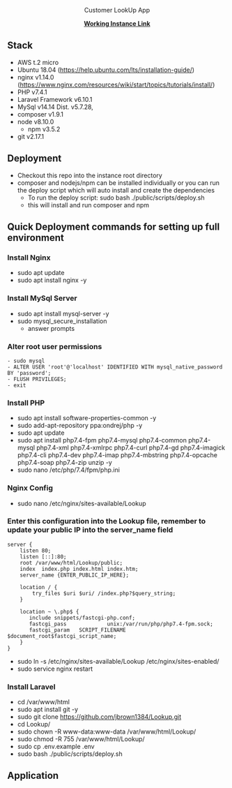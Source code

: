 <p align="center">Customer LookUp App</p>

<p align="center">
    <a target="_blank" href="http://52.14.232.222/" alt="Build Status"><strong>Working Instance Link</strong></a>
</p>

## Stack

- AWS t.2 micro
- Ubuntu 18.04 (https://help.ubuntu.com/lts/installation-guide/)
- nginx v1.14.0 (https://www.nginx.com/resources/wiki/start/topics/tutorials/install/)
- PHP v7.4.1 
- Laravel Framework v6.10.1
- MySql v14.14 Dist. v5.7.28,
- composer v1.9.1
- node v8.10.0
    - npm v3.5.2
- git v2.17.1


## Deployment
- Checkout this repo into the instance root directory
- composer and nodejs/npm can be installed individually or you can run the deploy script which will auto install and create the dependencies 
    - To run the deploy script: sudo bash ./public/scripts/deploy.sh 
    - this will install and run composer and npm

## Quick Deployment commands for setting up full environment
### Install Nginx
- sudo apt update
- sudo apt install nginx -y

### Install MySql Server
- sudo apt install mysql-server -y
- sudo mysql_secure_installation
	- answer prompts

### Alter root user permissions
	- sudo mysql
	- ALTER USER 'root'@'localhost' IDENTIFIED WITH mysql_native_password BY 'password';
	- FLUSH PRIVILEGES;
	- exit

### Install PHP
- sudo apt install software-properties-common -y
- sudo add-apt-repository ppa:ondrej/php -y
- sudo apt update
- sudo apt install php7.4-fpm php7.4-mysql php7.4-common php7.4-mysql php7.4-xml php7.4-xmlrpc php7.4-curl php7.4-gd php7.4-imagick php7.4-cli php7.4-dev php7.4-imap php7.4-mbstring php7.4-opcache php7.4-soap php7.4-zip unzip -y
- sudo nano /etc/php/7.4/fpm/php.ini

### Nginx Config
- sudo nano /etc/nginx/sites-available/Lookup

### Enter this configuration into the Lookup file, remember to update your public IP into the server_name field
```
server {
    listen 80;
    listen [::]:80;
    root /var/www/html/Lookup/public;
    index  index.php index.html index.htm;
    server_name {ENTER_PUBLIC_IP_HERE};

    location / {
        try_files $uri $uri/ /index.php?$query_string;
    }

    location ~ \.php$ {
       include snippets/fastcgi-php.conf;
       fastcgi_pass             unix:/var/run/php/php7.4-fpm.sock;
       fastcgi_param   SCRIPT_FILENAME $document_root$fastcgi_script_name;
    }
}
```

- sudo ln -s /etc/nginx/sites-available/Lookup /etc/nginx/sites-enabled/
- sudo service nginx restart

### Install Laravel
- cd /var/www/html
- sudo apt install git -y
- sudo git clone https://github.com/jbrown1384/Lookup.git
- cd Lookup/
- sudo chown -R www-data:www-data /var/www/html/Lookup/
- sudo chmod -R 755 /var/www/html/Lookup/
- sudo cp .env.example .env
- sudo bash ./public/scripts/deploy.sh

## Application

